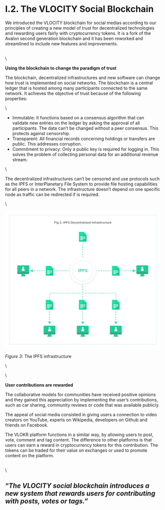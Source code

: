 # I.2. The VLOCITY Social Blockchain

We introduced the VLOCITY blockchain for social medias according to our principles of creating a new model of trust for decentralized technologies and rewarding users fairly with cryptocurrency tokens. It is a fork of the Avalon second generation blockchain and it has been reworked and streamlined to include new features and improvements.

\
\


**Using the blockchain to change the paradigm of trust**

The blockchain, decentralized infrastructures and new software can change how trust is implemented on social networks. The blockchain is a central ledger that is hosted among many participants connected to the same network. It achieves the objective of trust because of the following properties:

\


* Immutable: It functions based on a consensus algorithm that can validate new entries on the ledger by asking the approval of all participants. The data can’t be changed without a peer consensus. This protects against censorship.
* Transparent: All financial records concerning holdings or transfers are public. This addresses corruption.
* Commitment to privacy: Only a public key is required for logging in. This solves the problem of collecting personal data for an additional revenue stream.

\


The decentralized infrastructures can’t be censored and use protocols such as the IPFS or InterPlanetary File System to provide file hosting capabilities for all peers in a network. The infrastructure doesn’t depend on one specific node as traffic can be redirected if is required.

\


![](<.gitbook/assets/image (7).png>)

_Figure 3_: The IPFS infrastructure

\


\


**User contributions are rewarded**

The collaborative models for communities have received positive opinions and they gained this appreciation by implementing the user’s contributions, such as car sharing, community reviews or code that was available publicly.

The appeal of social media consisted in giving users a connection to video creators on YouTube, experts on Wikipedia, developers on Github and friends on Facebook.

The VLOKR platform functions in a similar way, by allowing users to post, vote, comment and tag content. The difference to other platforms is that users can earn a reward in cryptocurrency tokens for this contribution. The tokens can be traded for their value on exchanges or used to promote content on the platform.

\
\


## “_The VLOCITY social blockchain introduces a new system that rewards users for contributing with posts, votes or tags.”_
